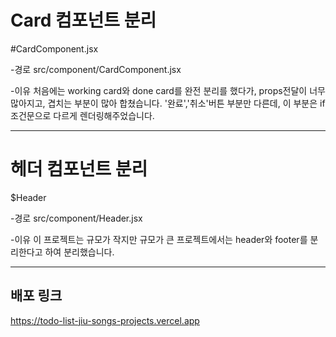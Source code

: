 # Card 컴포넌트 분리

#CardComponent.jsx

-경로
src/component/CardComponent.jsx

-이유
처음에는 working card와 done card를 완전 분리를 했다가, props전달이 너무 많아지고, 겹치는 부분이 많아 합쳤습니다.
'완료','취소'버튼 부분만 다른데, 이 부분은 if조건문으로 다르게 렌더링해주었습니다.

---

# 헤더 컴포넌트 분리

$Header

-경로
src/component/Header.jsx

-이유
이 프로젝트는 규모가 작지만 규모가 큰 프로젝트에서는 header와 footer를 분리한다고 하여 분리했습니다.

---

## 배포 링크

<https://todo-list-jiu-songs-projects.vercel.app>
